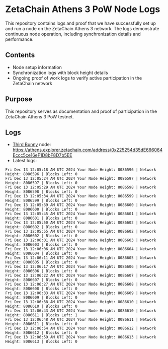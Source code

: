 # ZetaChain Athens 3 PoW Node Logs
This repository contains logs and proof that we have successfully set up and run a node on the ZetaChain Athens 3 network. The logs demonstrate continuous node operation, including synchronization details and performance.

## Contents
- Node setup information
- Synchronization logs with block height details
- Ongoing proof of work logs to verify active participation in the ZetaChain network

## Purpose
This repository serves as documentation and proof of participation in the ZetaChain Athens 3 PoW testnet.

## Logs

- [Third Bunny](https://thirdbunny.xyz/) node: https://athens.explorer.zetachain.com/address/0x225254d35dE666064Eccc5ce16eF1D8bF8D7b5EE
- Latest logs:
```
Fri Dec 13 12:05:18 AM UTC 2024 Your Node Height: 8086596 | Network Height: 8086596 | Blocks Left: 0
Fri Dec 13 12:05:24 AM UTC 2024 Your Node Height: 8086597 | Network Height: 8086597 | Blocks Left: 0
Fri Dec 13 12:05:29 AM UTC 2024 Your Node Height: 8086598 | Network Height: 8086598 | Blocks Left: 0
Fri Dec 13 12:05:34 AM UTC 2024 Your Node Height: 8086599 | Network Height: 8086599 | Blocks Left: 0
Fri Dec 13 12:05:39 AM UTC 2024 Your Node Height: 8086600 | Network Height: 8086600 | Blocks Left: 0
Fri Dec 13 12:05:45 AM UTC 2024 Your Node Height: 8086601 | Network Height: 8086601 | Blocks Left: 0
Fri Dec 13 12:05:50 AM UTC 2024 Your Node Height: 8086602 | Network Height: 8086602 | Blocks Left: 0
Fri Dec 13 12:05:55 AM UTC 2024 Your Node Height: 8086602 | Network Height: 8086602 | Blocks Left: 0
Fri Dec 13 12:06:01 AM UTC 2024 Your Node Height: 8086603 | Network Height: 8086603 | Blocks Left: 0
Fri Dec 13 12:06:06 AM UTC 2024 Your Node Height: 8086604 | Network Height: 8086604 | Blocks Left: 0
Fri Dec 13 12:06:11 AM UTC 2024 Your Node Height: 8086605 | Network Height: 8086605 | Blocks Left: 0
Fri Dec 13 12:06:17 AM UTC 2024 Your Node Height: 8086606 | Network Height: 8086606 | Blocks Left: 0
Fri Dec 13 12:06:22 AM UTC 2024 Your Node Height: 8086607 | Network Height: 8086607 | Blocks Left: 0
Fri Dec 13 12:06:27 AM UTC 2024 Your Node Height: 8086608 | Network Height: 8086608 | Blocks Left: 0
Fri Dec 13 12:06:33 AM UTC 2024 Your Node Height: 8086609 | Network Height: 8086609 | Blocks Left: 0
Fri Dec 13 12:06:38 AM UTC 2024 Your Node Height: 8086610 | Network Height: 8086610 | Blocks Left: 0
Fri Dec 13 12:06:43 AM UTC 2024 Your Node Height: 8086610 | Network Height: 8086611 | Blocks Left: 1
Fri Dec 13 12:06:48 AM UTC 2024 Your Node Height: 8086611 | Network Height: 8086611 | Blocks Left: 0
Fri Dec 13 12:06:54 AM UTC 2024 Your Node Height: 8086612 | Network Height: 8086612 | Blocks Left: 0
Fri Dec 13 12:06:59 AM UTC 2024 Your Node Height: 8086613 | Network Height: 8086613 | Blocks Left: 0
```
